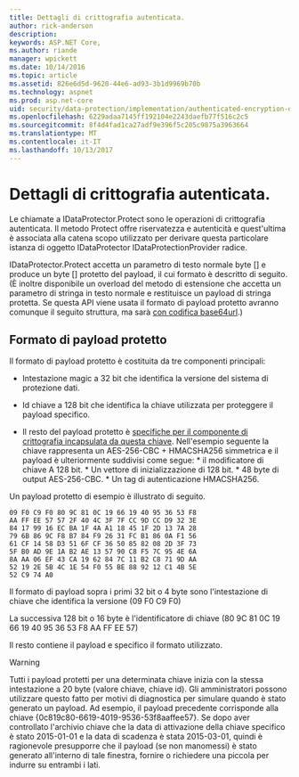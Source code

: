 ```yaml
---
title: Dettagli di crittografia autenticata.
author: rick-anderson
description: 
keywords: ASP.NET Core,
ms.author: riande
manager: wpickett
ms.date: 10/14/2016
ms.topic: article
ms.assetid: 826e6d5d-9620-44e6-ad93-3b1d9969b70b
ms.technology: aspnet
ms.prod: asp.net-core
uid: security/data-protection/implementation/authenticated-encryption-details
ms.openlocfilehash: 6229adaa7145ff192104e2243daefb77f516c2c5
ms.sourcegitcommit: 8f4d4fad1ca27adf9e396f5c205c9875a3963664
ms.translationtype: MT
ms.contentlocale: it-IT
ms.lasthandoff: 10/13/2017
---
```

# <a name="authenticated-encryption-details"></a>Dettagli di crittografia autenticata.

<a name="data-protection-implementation-authenticated-encryption-details"></a>

Le chiamate a IDataProtector.Protect sono le operazioni di crittografia autenticata. Il metodo Protect offre riservatezza e autenticità e quest'ultima è associata alla catena scopo utilizzato per derivare questa particolare istanza di oggetto IDataProtector IDataProtectionProvider radice.

IDataProtector.Protect accetta un parametro di testo normale byte [] e produce un byte [] protetto del payload, il cui formato è descritto di seguito. (È inoltre disponibile un overload del metodo di estensione che accetta un parametro di stringa in testo normale e restituisce un payload di stringa protetta. Se questa API viene usata il formato di payload protetto avranno comunque il seguito struttura, ma sarà [con codifica base64url](https://tools.ietf.org/html/rfc4648#section-5).)

## <a name="protected-payload-format"></a>Formato di payload protetto

Il formato di payload protetto è costituita da tre componenti principali:

* Intestazione magic a 32 bit che identifica la versione del sistema di protezione dati.

* Id chiave a 128 bit che identifica la chiave utilizzata per proteggere il payload specifico.

* Il resto del payload protetto è [specifiche per il componente di crittografia incapsulata da questa chiave](subkeyderivation.md#data-protection-implementation-subkey-derivation). Nell'esempio seguente la chiave rappresenta un AES-256-CBC + HMACSHA256 simmetrica e il payload è ulteriormente suddivisi come segue: * il modificatore di chiave A 128 bit. * Un vettore di inizializzazione di 128 bit. * 48 byte di output AES-256-CBC. * Un tag di autenticazione HMACSHA256.

Un payload protetto di esempio è illustrato di seguito.

```
09 F0 C9 F0 80 9C 81 0C 19 66 19 40 95 36 53 F8
AA FF EE 57 57 2F 40 4C 3F 7F CC 9D CC D9 32 3E
84 17 99 16 EC BA 1F 4A A1 18 45 1F 2D 13 7A 28
79 6B 86 9C F8 B7 84 F9 26 31 FC B1 86 0A F1 56
61 CF 14 58 D3 51 6F CF 36 50 85 82 08 2D 3F 73
5F B0 AD 9E 1A B2 AE 13 57 90 C8 F5 7C 95 4E 6A
8A AA 06 EF 43 CA 19 62 84 7C 11 B2 C8 71 9D AA
52 19 2E 5B 4C 1E 54 F0 55 BE 88 92 12 C1 4B 5E
52 C9 74 A0
```

Il formato di payload sopra i primi 32 bit o 4 byte sono l'intestazione di chiave che identifica la versione (09 F0 C9 F0)

La successiva 128 bit o 16 byte è l'identificatore di chiave (80 9C 81 0C 19 66 19 40 95 36 53 F8 AA FF EE 57)

Il resto contiene il payload e specifico il formato utilizzato.

>[!WARNING]
> Tutti i payload protetti per una determinata chiave inizia con la stessa intestazione a 20 byte (valore chiave, chiave id). Gli amministratori possono utilizzare questo fatto per motivi di diagnostica per simulare quando è stato generato un payload. Ad esempio, il payload precedente corrisponde alla chiave {0c819c80-6619-4019-9536-53f8aaffee57}. Se dopo aver controllato l'archivio chiave che la data di attivazione della chiave specifico è stato 2015-01-01 e la data di scadenza è stata 2015-03-01, quindi è ragionevole presupporre che il payload (se non manomessi) è stato generato all'interno di tale finestra, fornire o richiedere una piccola per indurre su entrambi i lati.
